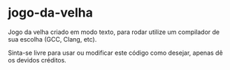 # jogo-da-velha
Jogo da velha criado em modo texto, para rodar utilize um compilador de sua escolha (GCC, Clang, etc).

Sinta-se livre para usar ou modificar este código como desejar, apenas dê os devidos créditos.
